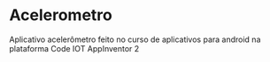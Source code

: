 # Acelerometro
Aplicativo acelerômetro feito no curso de aplicativos para android na plataforma Code IOT   AppInventor 2
